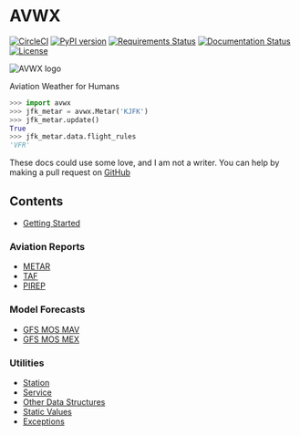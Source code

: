 # AVWX

[![CircleCI](https://circleci.com/gh/avwx-rest/avwx-engine.svg?style=svg)](https://circleci.com/gh/avwx-rest/avwx-engine)
[![PyPI version](https://badge.fury.io/py/avwx-engine.svg)](https://badge.fury.io/py/avwx-engine)
[![Requirements Status](https://requires.io/github/avwx-rest/avwx-engine/requirements.svg?branch=master)](https://requires.io/github/avwx-rest/avwx-engine/requirements/?branch=master)
[![Documentation Status](https://readthedocs.org/projects/avwx-engine/badge/?version=latest)](http://avwx-engine.readthedocs.io/en/latest/?badge=latest)
[![License](https://img.shields.io/pypi/l/avwx-engine.svg)](https://pypi.org/project/avwx-engine/)

![AVWX logo](https://avwx.rest/static/favicons/apple-icon-76x76.png)

Aviation Weather for Humans

```python
>>> import avwx
>>> jfk_metar = avwx.Metar('KJFK')
>>> jfk_metar.update()
True
>>> jfk_metar.data.flight_rules
'VFR'
```

These docs could use some love, and I am not a writer. You can help by making a pull request on [GitHub](https://github.com/avwx-rest/avwx-engine)

## Contents

* [Getting Started](getting-started.md)

### Aviation Reports

* [METAR](av/metar.md)
* [TAF](av/taf.md)
* [PIREP](av/pirep.md)

### Model Forecasts

* [GFS MOS MAV](gfs/mav.md)
* [GFS MOS MEX](gfs/mex.md)

### Utilities

* [Station](util/station.md)
* [Service](util/service.md)
* [Other Data Structures](util/structs.md)
* [Static Values](util/static.md)
* [Exceptions](util/exceptions.md)
